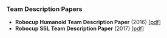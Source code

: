 ### Team Description Papers
- **Robocup Humanoid Team Description Paper** (2016) [[pdf]](https://github.com/KRSSG/Papers/blob/master/Robocup3D/Kgpkubs_TDP.pdf)
- **Robocup SSL Team Description Paper** (2017) [[pdf]](https://conferences.cs.umass.edu/robocup-ssl-2017/paper/13?cap=013a9Qh0VHGwx0M)

